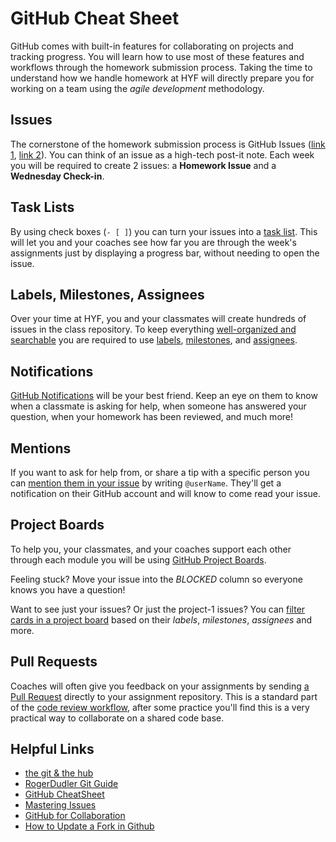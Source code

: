 # GitHub Cheat Sheet

GitHub comes with built-in features for collaborating on projects and tracking progress. You will learn how to use most of these features and workflows through the homework submission process. Taking the time to understand how we handle homework at HYF will directly prepare you for working on a team using the _agile development_ methodology.

## Issues

The cornerstone of the homework submission process is GitHub Issues \([link 1](https://help.github.com/en/github/managing-your-work-on-github/about-issues), [link 2](https://guides.github.com/features/issues/)\). You can think of an issue as a high-tech post-it note. Each week you will be required to create 2 issues: a **Homework Issue** and a **Wednesday Check-in**.

## Task Lists

By using check boxes \(`- [ ]`\) you can turn your issues into a [task list](https://help.github.com/en/github/managing-your-work-on-github/about-task-lists). This will let you and your coaches see how far you are through the week's assignments just by displaying a progress bar, without needing to open the issue.

## Labels, Milestones, Assignees

Over your time at HYF, you and your classmates will create hundreds of issues in the class repository. To keep everything [well-organized and searchable](https://help.github.com/en/enterprise/2.20/user/github/managing-your-work-on-github/filtering-issues-and-pull-requests) you are required to use [labels](https://help.github.com/en/github/managing-your-work-on-github/labeling-issues-and-pull-requests), [milestones](https://help.github.com/en/github/managing-your-work-on-github/tracking-the-progress-of-your-work-with-milestones), and [assignees](https://help.github.com/en/github/managing-your-work-on-github/assigning-issues-and-pull-requests-to-other-github-users).

## Notifications

[GitHub Notifications](https://help.github.com/en/github/managing-subscriptions-and-notifications-on-github/about-notifications) will be your best friend. Keep an eye on them to know when a classmate is asking for help, when someone has answered your question, when your homework has been reviewed, and much more!

## Mentions

If you want to ask for help from, or share a tip with a specific person you can [mention them in your issue](https://github.blog/2011-03-23-mention-somebody-they-re-notified/) by writing `@userName`. They'll get a notification on their GitHub account and will know to come read your issue.

## Project Boards

To help you, your classmates, and your coaches support each other through each module you will be using [GitHub Project Boards](https://help.github.com/en/github/managing-your-work-on-github/tracking-the-progress-of-your-work-with-project-boards).

Feeling stuck? Move your issue into the _BLOCKED_ column so everyone knows you have a question!

Want to see just your issues? Or just the project-1 issues? You can [filter cards in a project board](https://help.github.com/en/github/managing-your-work-on-github/filtering-cards-on-a-project-board) based on their _labels_, _milestones_, _assignees_ and more.

## Pull Requests

Coaches will often give you feedback on your assignments by sending [a Pull Request](https://help.github.com/en/github/collaborating-with-issues-and-pull-requests/about-pull-requests) directly to your assignment repository. This is a standard part of the [code review workflow](https://github.com/features/code-review/), after some practice you'll find this is a very practical way to collaborate on a shared code base.

## Helpful Links

* [the git & the hub](https://www.howtogeek.com/180167/htg-explains-what-is-github-and-what-do-geeks-use-it-for/)
* [RogerDudler Git Guide](http://rogerdudler.github.com/git-guide)
* [GitHub CheatSheet](https://github.com/tiimgreen/github-cheat-sheet)
* [Mastering Issues](https://guides.github.com/features/issues/)
* [GitHub for Collaboration](https://mozilla.github.io/open-leadership-training-series/articles/github-for-collaboration/)
* [How to Update a Fork in Github](https://rick.cogley.info/post/update-your-forked-repository-directly-on-github/)

